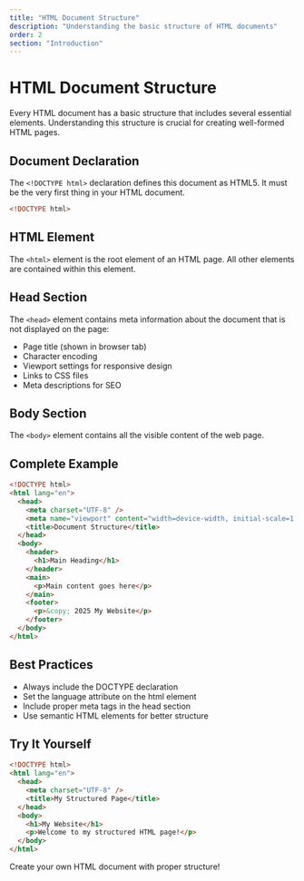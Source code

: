 ```yaml
---
title: "HTML Document Structure"
description: "Understanding the basic structure of HTML documents"
order: 2
section: "Introduction"
---
```


# HTML Document Structure

Every HTML document has a basic structure that includes several essential elements. Understanding this structure is crucial for creating well-formed HTML pages.

## Document Declaration

The `<!DOCTYPE html>` declaration defines this document as HTML5. It must be the very first thing in your HTML document.

```html
<!DOCTYPE html>
```

## HTML Element

The `<html>` element is the root element of an HTML page. All other elements are contained within this element.

## Head Section

The `<head>` element contains meta information about the document that is not displayed on the page:

- Page title (shown in browser tab)
- Character encoding
- Viewport settings for responsive design
- Links to CSS files
- Meta descriptions for SEO

## Body Section

The `<body>` element contains all the visible content of the web page.

## Complete Example

```html
<!DOCTYPE html>
<html lang="en">
  <head>
    <meta charset="UTF-8" />
    <meta name="viewport" content="width=device-width, initial-scale=1.0" />
    <title>Document Structure</title>
  </head>
  <body>
    <header>
      <h1>Main Heading</h1>
    </header>
    <main>
      <p>Main content goes here</p>
    </main>
    <footer>
      <p>&copy; 2025 My Website</p>
    </footer>
  </body>
</html>
```

## Best Practices

- Always include the DOCTYPE declaration
- Set the language attribute on the html element
- Include proper meta tags in the head section
- Use semantic HTML elements for better structure

## Try It Yourself

```html
<!DOCTYPE html>
<html lang="en">
  <head>
    <meta charset="UTF-8" />
    <title>My Structured Page</title>
  </head>
  <body>
    <h1>My Website</h1>
    <p>Welcome to my structured HTML page!</p>
  </body>
</html>
```

Create your own HTML document with proper structure!
